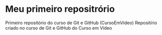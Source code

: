 # Meu primeiro repositrório
 Primeiro repositório do curso de Git e GitHub (CursoEmVídeo)
 Repositírio criado no curso de Git e GitHub do Curso em Vídeo